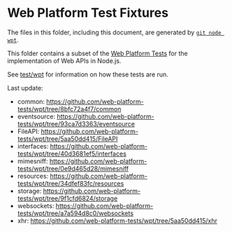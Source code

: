 # Web Platform Test Fixtures

The files in this folder, including this document,
are generated by [`git node wpt`][].

This folder contains a subset of the [Web Platform Tests][] for the
implementation of Web APIs in Node.js.

See [test/wpt](../../wpt/README.md) for information on how these tests are run.

Last update:

- common: https://github.com/web-platform-tests/wpt/tree/8bfc72a4f7/common
- eventsource: https://github.com/web-platform-tests/wpt/tree/93ca7d3363/eventsource
- FileAPI: https://github.com/web-platform-tests/wpt/tree/5aa50dd415/FileAPI
- interfaces: https://github.com/web-platform-tests/wpt/tree/40d3681ef5/interfaces
- mimesniff: https://github.com/web-platform-tests/wpt/tree/0e9d465d28/mimesniff
- resources: https://github.com/web-platform-tests/wpt/tree/34dfef83fc/resources
- storage: https://github.com/web-platform-tests/wpt/tree/9f1cfd6824/storage
- websockets: https://github.com/web-platform-tests/wpt/tree/a7a594d8c0/websockets
- xhr: https://github.com/web-platform-tests/wpt/tree/5aa50dd415/xhr

[Web Platform Tests]: https://github.com/web-platform-tests/wpt
[`git node wpt`]: https://github.com/nodejs/node-core-utils/blob/main/docs/git-node.md#git-node-wpt
